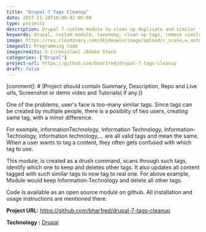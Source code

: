 ```yaml
---
title: "Drupal 7 Tags Cleanup"
date: 2017-11-10T16:00:42-05:00
type: projects
description: Drupal 7 custom module to clean up duplicate and similar tags.  
keywords: drupal, custom module, taxonomy, clean up tags, remove similar taxonomy, website, web development
image: https://res.cloudinary.com/dkjdeuwlv/image/upload/c_scale,w_auto,q_auto/v1541969158/bargavkondapu.com/projects/code-preview.jpg
imagealt: Programming Code
imagecredits: © [cronislaw] /Adobe Stock
categories: ["Drupal"]
project-url: https://github.com/bhar1red/drupal-7-tags-cleanup
draft: false
---
```


[comment]: # (Project should contain Summary, Description, Repo and Live urls, Screenshot or demo video and Tutorials( if any.))

One of the problems, user's face is too-many similar tags. Since tags can be created by multiple people, there is a posiblity of two users, creating same tag, with a minor difference.

For example, informationTechnology, Information Technology, Information-Technology, information technology,... are all valid tags and mean the same. When a user wants to tag a content, they often gets confused with which tag to use.

This module, is created as a drush command, scans through such tags, identify which one to keep and deletes other tags. It also updates all content tagged with such similar tags to now tag to real one. For above example, Module would keep Information-Technology and delete all other tags.

Code is available as an open source module on github. All installation and usage instructions are mentioned there.


**Project URL:** https://github.com/bhar1red/drupal-7-tags-cleanup

**Technology :**  [Drupal](https://www.drupal.org/)
